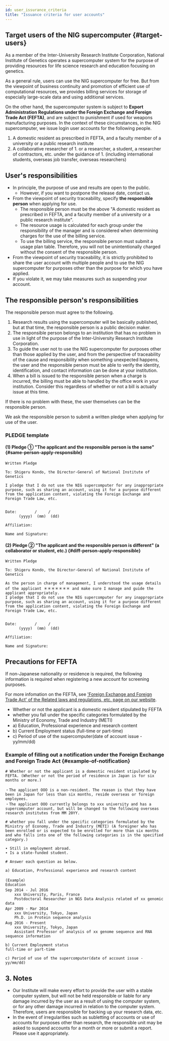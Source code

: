 ```yaml
---
id: user_issurance_criteria
title: "Issuance criteria for user accounts"
---
```


## Target users of the NIG supercomputer {#target-users}

As a member of the Inter-University Research Institute Corporation, National Institute of Genetics operates a supercomputer system for the purpose of providing resources for life science research and education focusing on genetics.

As a general rule, users can use the NIG supercomputer for free. But from the viewpoint of business continuity and promotion of efficient use of computational resources, we provides billing services for storage of especially large-scale data and using additional services.

On the other hand, the supercomputer system is subject to **Export Administration Regulations under the Foreign Exchange and Foreign Trade Act (FEFTA)**, and are subject to punishment if used for weapons manufacturing purposes. In the context of these circumstances, in the NIG supercomputer, we issue login user accounts for the following people.

1. A domestic resident as prescribed in FEFTA, and  a faculty member of a university or a public research institute
2. A collaborative researcher of 1. or a researcher, a student, a researcher of contractors, etc. under the guidance of 1. (including international students, overseas job transfer, overseas researchers)


## User's responsibilities

- In principle, the purpose of use and results are open to the public. 
    - However, if you want to postpone the release date, contact us.
- From the viewpoint of security traceability, specify **the responsible person** when applying for use.
    - The responsible person must be the above "A domestic resident as prescribed in FEFTA, and  a faculty member of a university or a public research institute".
    - The resource usage is calculated for each group under the responsibility of the manager and is considered when determining charges for the use of the billing service.
    - To use the billing service, the responsible person must submit a usage plan table. Therefore, you will not be unintentionally charged without the consent of the responsible person.
- From the viewpoint of security traceability, it is strictly prohibited to share the user account with multiple people and to use the NIG supercomputer for purposes other than the purpose for which you have applied.
- If you violate it, we may take measures such as suspending your account.


## The responsible person's responsibilities

The responsible person must agree to the following.

1. Research results using the supercomputer will be basically published, but at that time, the responsible person is a public decision maker.
2. The responsible person belongs to an institution that has no problem in use in light of the purpose of the Inter-University Research Institute Corporation.
3. To guide the user not to use the NIG supercomputer for purposes other than those applied by the user, and from the perspective of traceability of the cause and responsibility when something unexpected happens, the user and the responsible person must be able to verify the identity, identification, and contact information can be done at your institution.
4. When a bill is issued to the responsible person when a charge is incurred, the billing must be able to handled by the office work in your institution. Consider this regardless of whether or not a bill is actually issue at this time.


If there is no problem with these, the user themselves can be the responsible person.

We ask the responsible person to submit a written pledge when applying for use of the user. 

### PLEDGE template

#### (1) Pledge ① "The applicant and the responsible person is the same" {#same-person-apply-responsible}

```
Written Pledge 

To: Shigeru Kondo, the Director-General of National Institute of Genetics

I pledge that I do not use the NIG supercomputer for any inappropriate purpose, such as sharing an account, using it for a purpose different from the application content, violating the Foreign Exchange and Foreign Trade Law, etc.


Date:        /     /
      (yyyy)  (mm)  (dd)

Affiliation:

Name and Signature: 

```


#### (2) Pledge ② "The applicant and the responsible person is different" (a collaborator or student, etc.) {#diff-person-apply-responsible}

```
Written Pledge 

To: Shigeru Kondo, the Director-General of National Institute of Genetics

As the person in charge of management, I understood the usage details of the applicant ＊＊＊＊＊＊＊ and make sure I manage and guide the applicant appropriately. 
I pledge that I do not use the NIG supercomputer for any inappropriate purpose, such as sharing an account, using it for a purpose different from the application content, violating the Foreign Exchange and Foreign Trade Law, etc. 


Date:        /     /
      (yyyy)  (mm)  (dd)

Affiliation:

Name and Signature: 

```


## Precautions for FEFTA

If non-Japanese nationality or residence is required, the following information is required when registering a new account for screening purposes. 

For more infomation on the FEFTA, see ['Foreign Exchange and Foreign Trade Act' of the Related laws and regulations, etc. page on our website](/application/terms_and_policies/legislation/).


<!-- the following information is required when registering a new account for screening purposes. (Refer to the division of [related laws and regulations](/application/legislation). ) -->

- Whether or not the applicant is a domestic resident stipulated by FEFTA
- whether you fall under the specific categories formulated by the Ministry of Economy, Trade and Industry (METI)
- a) Education, Professional experience and research content
- b) Current Employment status (full-time or part-time)
- c) Period of use of the supercomputer(date of account issue - yy/mm/dd)

<!-- If the applicant is a non-resident or falls under the specific category, [<u>it is necessary to submit the plege of the responsible person and the applicant</u>](/application/signing_PDF_non-resident). -->


### Example of filling out a notification under the Foreign Exchange and Foreign Trade Act {#example-of-notification}

```
# Whether or not the applicant is a domestic resident stipulated by FEFTA. (Whether or not the period of residence in Japan is for six months or more.) 

・The applicant OOO is a non-resident. The reason is that they have been in Japan for less than six months, reside overseas or foreign employees.
・The applicant OOO currently belongs to xxx university and has a supercomputer account, but will be changed to the following overseas research institutes from MM 20YY.

# whether you fall under the specific categories formulated by the Ministry of Economy, Trade and Industry (METI) (A foreigner who has been enrolled or is expected to be enrolled for more than six months and who falls into one of the following categories is in the specified category.)

∙ Still in employment abroad.
∙ Is a state-funded student.

# Answer each question as below.

a) Education, Professional experience and research content

(Example）
Education
Sep 2014 - Jul 2016　
    xxx University, Paris, France
    Postdoctoral Researcher in NGS Data Analysis related of xx genomic data
Apr 2009 - Mar 2014　
    xxx University, Tokyo, Japan
    Ph.D. in Protein sequence analysis
Aug 2016 - Present　     
    xxx University, Tokyo, Japan    
    Assistant Professor of analysis of xx genome sequence and RNA sequence information

b) Current Employment status
full-time or part-time

c) Period of use of the supercomputer(date of account issue - yy/mm/dd)
```



## 3. Notes

- Our Institute will make every effort to provide the user with a stable computer system, but will not be held responsible or liable for any damage incurred by the user as a result of using the computer system, or for any other damage incurred in relation to the computer system. Therefore, users are responsible for backing up your research data, etc.
- In the event of irregularities such as subletting of accounts or use of accounts for purposes other than research, the responsible unit may be asked to suspend accounts for a month or more or submit a report. Please use it appropriately.
